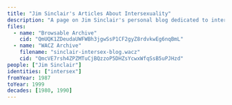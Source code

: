 ```yaml
---
title: "Jim Sinclair's Articles About Intersexuality"
description: "A page on Jim Sinclair's personal blog dedicated to intersexuality"
files:
  - name: "Browsable Archive"
    cid: "QmUQK1ZDeudaUWFWBh3jgwSsP1CF2gyZ8rdvkwEg6nqBmL"
  - name: "WACZ Archive"
    filename: "sinclair-intersex-blog.wacz"
    cid: "QmcVE7rsh4ZPZMTuCjBQzzoP5DHZsYcwxWfqSsB5uPJHzd"
people: ["Jim Sinclair"]
identities: ["intersex"]
fromYear: 1987
toYear: 1999
decades: [1980, 1990]
---
```


